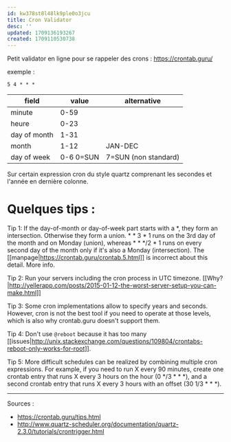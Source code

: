 ```yaml
---
id: kw378st8l48lk9ple0o3jcu
title: Cron Validator
desc: ''
updated: 1709136193267
created: 1709110530738
---
```


Petit validator en ligne pour se rappeler des crons : https://crontab.guru/

exemple : 
```
5 4 * * *
```


field | value | alternative
---------|----------|---------
 minute | 0-59 | 
 heure | 0-23 | 
 day of month | 1-31 | 
 month | 1-12 | JAN-DEC
 day of week | 0-6 0=SUN | 7=SUN (non standard)

Sur certain expression cron du style quartz comprenant les secondes et l'année en dernière colonne.

# Quelques tips :

Tip 1: If the day-of-month or day-of-week part starts with a *, they form an intersection. Otherwise they form a union. * * 3 * 1 runs on the 3rd day of the month and on Monday (union), whereas * * */2 * 1 runs on every second day of the month only if it's also a Monday (intersection). The [[manpage|https://crontab.guru/crontab.5.html]] is incorrect about this detail. More info.


Tip 2: Run your servers including the cron process in UTC timezone. [[Why?|http://yellerapp.com/posts/2015-01-12-the-worst-server-setup-you-can-make.html]]

Tip 3: Some cron implementations allow to specify years and seconds. However, cron is not the best tool if you need to operate at those levels, which is also why crontab.guru doesn't support them.

Tip 4: Don't use `@reboot` because it has too many [[issues|http://unix.stackexchange.com/questions/109804/crontabs-reboot-only-works-for-root]].

Tip 5: More difficult schedules can be realized by combining multiple cron expressions. For example, if you need to run X every 90 minutes, create one crontab entry that runs X every 3 hours on the hour (0 */3 * * *), and a second crontab entry that runs X every 3 hours with an offset (30 1/3 * * *).

---

Sources : 
- https://crontab.guru/tips.html
- http://www.quartz-scheduler.org/documentation/quartz-2.3.0/tutorials/crontrigger.html